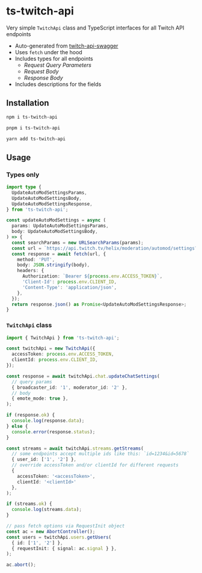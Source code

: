 # ts-twitch-api

Very simple `TwitchApi` class and TypeScript interfaces for all Twitch API endpoints

* Auto-generated from [twitch-api-swagger](https://github.com/DmitryScaletta/twitch-api-swagger)
* Uses `fetch` under the hood
* Includes types for all endpoints
  * _Request Query Parameters_
  * _Request Body_
  * _Response Body_
* Includes descriptions for the fields

## Installation

```bash
npm i ts-twitch-api

pnpm i ts-twitch-api

yarn add ts-twitch-api
```

## Usage

### Types only

```ts
import type {
  UpdateAutoModSettingsParams,
  UpdateAutoModSettingsBody,
  UpdateAutoModSettingsResponse,
} from 'ts-twitch-api';

const updateAutoModSettings = async (
  params: UpdateAutoModSettingsParams,
  body: UpdateAutoModSettingsBody,
) => {
  const searchParams = new URLSearchParams(params);
  const url = `https://api.twitch.tv/helix/moderation/automod/settings?${searchParams}`;
  const response = await fetch(url, {
    method: 'PUT',
    body: JSON.stringify(body),
    headers: {
      Authorization: `Bearer ${process.env.ACCESS_TOKEN}`,
      'Client-Id': process.env.CLIENT_ID,
      'Content-Type': 'application/json',
    },
  });
  return response.json() as Promise<UpdateAutoModSettingsResponse>;
}
```

### `TwitchApi` class

```ts
import { TwitchApi } from 'ts-twitch-api';

const twitchApi = new TwitchApi({
  accessToken: process.env.ACCESS_TOKEN,
  clientId: process.env.CLIENT_ID,
});

const response = await twitchApi.chat.updateChatSettings(
  // query params
  { broadcaster_id: '1', moderator_id: '2' },
  // body
  { emote_mode: true },
);

if (response.ok) {
  console.log(response.data);
} else {
  console.error(response.status);
}

const streams = await twitchApi.streams.getStreams(
  // some endpoints accept multiple ids like this: `id=1234&id=5678`
  { user_id: ['1', '2'] },
  // override accessToken and/or clientId for different requests
  {
    accessToken: '<accessToken>',
    clientId: '<clientId>'
  },
);

if (streams.ok) {
  console.log(streams.data);
}

// pass fetch options via RequestInit object
const ac = new AbortController();
const users = twitchApi.users.getUsers(
  { id: ['1', '2'] },
  { requestInit: { signal: ac.signal } },
);

ac.abort();
```
